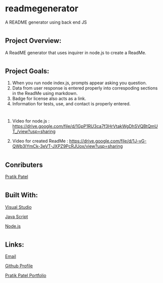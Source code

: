 # readmegenerator
A README generator using back end JS



#
## Project Overview:
A ReadME generator that uses inquirer in node.js to create a ReadMe.

#
## Project Goals:
1. When you run node index.js, prompts appear asking you question.
2. Data from user response is entered properly into correspoding sections in the ReadMe using markdown.
3. Badge for license also acts as a link.
4. Information for tests, use, and contact is properly entered.

#

1. Video for node.js : https://drive.google.com/file/d/1GpP1RU3ca7f3HrVtakWgDhSVQBtQmUT_/view?usp=sharing

2. Video for created ReadMe : https://drive.google.com/file/d/1J-vG-QWb3IYmCk-3eVT-JXPZ9PcRJUox/view?usp=sharing

#

## Conributers
[Pratik Patel](https://github.com/PratikPatel-Code/)

#
## Built With:
[Visual Studio](https://visualstudio.microsoft.com/)

[Java Script](https://www.javascript.com/)

[Node.js](https://nodejs.org/en/)

#
## Links:
[Email](pratikpatel_85@yahoo.com)

[Github Profile](https://github.com/PratikPatel-Code/)

[Pratik Patel Portfolio](https://pratikpatel-code.github.io/Pratik-Patel-Portfolio/)
